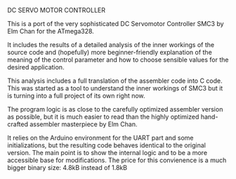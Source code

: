 DC SERVO MOTOR CONTROLLER


This is a port of the very sophisticated DC Servomotor Controller SMC3 by Elm Chan for the ATmega328.

It includes the results of a detailed analysis of the inner workings of the source code and (hopefully) more beginner-friendly explanation of the meaning of the control parameter and how to choose sensible values for the desired application.

This analysis includes a full translation of the assembler code into C code. This was started as a tool to understand the inner workings of SMC3 but it is turning into a full project of its own right now.

The program logic is as close to the carefully optimized assembler version as possible, but it is much easier to read than the highly optimized hand-crafted assembler masterpiece by Elm Chan.

It relies on the Arduino environment for the UART part and some initializations, but the resulting code behaves identical to the original version. The main point is to show the internal logic and to be a more accessible base for modifications. The price for this convienence is a much bigger binary size: 4.8kB instead of 1.8kB
